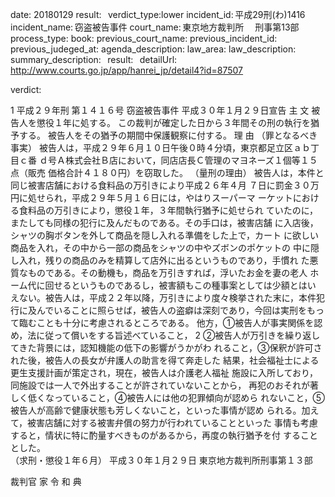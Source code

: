 
date: 20180129
result:  
verdict_type:lower
incident_id: 平成29刑(わ)1416
incident_name: 窃盗被告事件
court_name: 東京地方裁判所 　刑事第13部
process_type:
book: 
previous_court_name:
previous_incident_id:
previous_judeged_at:
agenda_description: 
law_area: 
law_description: 
summary_description:  
result:  
detailUrl: http://www.courts.go.jp/app/hanrei_jp/detail4?id=87507

verdict:

 1 
平成２９年刑 第１４１６号 
窃盗被告事件 
平成３０年１月２９日宣告 
主 文 
被告人を懲役１年に処する。 
この裁判が確定した日から３年間その刑の執行を猶予する。 
被告人をその猶予の期間中保護観察に付する。 
理 由 
（罪となるべき事実） 
 被告人は，平成２９年６月１０日午後０時４分頃，東京都足立区ａｂ丁目ｃ番
ｄ号Ａ株式会社Ｂ店において，同店店長Ｃ管理のマヨネーズ１個等１５点（販売
価格合計４１８０円）を窃取した。 
（量刑の理由） 
 被告人は，本件と同じ被害店舗における食料品の万引きにより平成２６年４月
７日に罰金３０万円に処せられ，平成２９年５月１６日には，やはりスーパーマ
ーケットにおける食料品の万引きにより，懲役１年，３年間執行猶予に処せられ
ていたのに，またしても同様の犯行に及んだものである。その手口は，被害店舗
に入店後，シャツの胸ボタンを外して商品を隠し入れる準備をした上で，カート
に欲しい商品を入れ，その中から一部の商品をシャツの中やズボンのポケットの
中に隠し入れ，残りの商品のみを精算して店外に出るというものであり，手慣れ
た悪質なものである。その動機も，商品を万引きすれば，浮いたお金を妻の老人
ホーム代に回せるというものであるし，被害額もこの種事案としては少額とはい
えない。被告人は，平成２２年以降，万引きにより度々検挙された末に，本件犯
行に及んでいることに照らせば，被告人の盗癖は深刻であり，今回は実刑をもっ
て臨むことも十分に考慮されるところである。 
 他方，①被告人が事実関係を認め，法に従って償いをする旨述べていること，
 2 
②被告人が万引きを繰り返してきた背景には，認知機能の低下の影響がうかがわ
れること，③保釈が許可された後，被告人の長女が弁護人の助言を得て奔走した
結果，社会福祉士による更生支援計画が策定され，現在，被告人は介護老人福祉
施設に入所しており，同施設では一人で外出することが許されていないことから，
再犯のおそれが著しく低くなっていること，④被告人には他の犯罪傾向が認めら
れないこと，⑤被告人が高齢で健康状態も芳しくないこと，といった事情が認め
られる。加えて，被害店舗に対する被害弁償の努力が行われていることといった
事情も考慮すると，情状に特に酌量すべきものがあるから，再度の執行猶予を付
することとした。  
（求刑・懲役１年６月） 
平成３０年１月２９日 
東京地方裁判所刑事第１３部 
 
裁判官     家  令   和   典 

                    